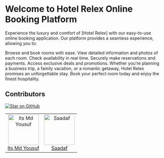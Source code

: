 # Welcome to Hotel Relex Online Booking Platform
Experience the luxury and comfort of [Hotel Relex] with our easy-to-use online booking application. Our platform provides a seamless experience, allowing you to:

Browse and book rooms with ease.
View detailed information and photos of each room.
Check availability in real time.
Securely make reservations and payments.
Access exclusive deals and promotions.
Whether you’re planning a business trip, a family vacation, or a romantic getaway, Hotel Relex promises an unforgettable stay. Book your perfect room today and enjoy the finest hospitality.


## Contributors
  [![Star on GitHub](https://img.shields.io/github/stars/saadafahmed45/hotel-relex-client.svg?style=social)](https://github.com/saadafahmed45/hotel-relex-client/stargazers)
 <table>
  <tbody>
    <tr>
      <td align="center">
        <img src="https://avatars.githubusercontent.com/u/71249987?v=3?s=100" width="100px;" alt="Its Md Yousuf"/> </br>
        <a href="https://github.com/yousufislamme">Its Md Yousuf</a> 
      </td>   
      <td align="center">
        <img src="https://avatars.githubusercontent.com/u/73881636?v=3?s=100" width="100px;" alt="Saadaf"/> </br>
        <a href="https://github.com/saadafahmed45">Saadaf</a>
      </td>   
       
  
 
  </tbody>
 </table>
